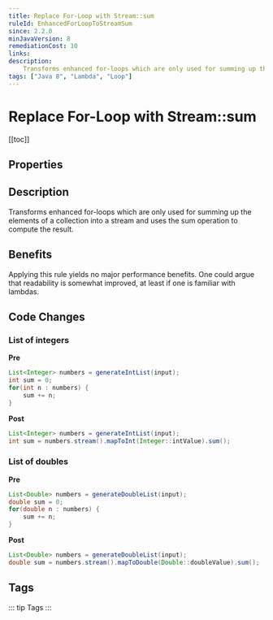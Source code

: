 ```yaml
---
title: Replace For-Loop with Stream::sum
ruleId: EnhancedForLoopToStreamSum
since: 2.2.0
minJavaVersion: 8
remediationCost: 10
links:
description:
    Transforms enhanced for-loops which are only used for summing up the elements of a collection to a 'Stream::sum' invocation.
tags: ["Java 8", "Lambda", "Loop"]
---
```


# Replace For-Loop with Stream::sum

[[toc]]

## Properties

<RuleProperties />


## Description
Transforms enhanced for-loops which are only used for summing up the elements of a collection into a stream and uses the sum operation to compute the result.

## Benefits

Applying this rule yields no major performance benefits. One could argue that readability is somewhat improved, at least if one is familiar with lambdas.


## Code Changes

### List of integers
__Pre__
```java
List<Integer> numbers = generateIntList(input);
int sum = 0;
for(int n : numbers) {
    sum += n;
}
```

__Post__
```java
List<Integer> numbers = generateIntList(input);
int sum = numbers.stream().mapToInt(Integer::intValue).sum();
```

### List of doubles
__Pre__
```java
List<Double> numbers = generateDoubleList(input);
double sum = 0;
for(double n : numbers) {
    sum += n;
}
```

__Post__
```java
List<Double> numbers = generateDoubleList(input);
double sum = numbers.stream().mapToDouble(Double::doubleValue).sum();
```

<VersionNotice />


## Tags

::: tip Tags
<TagLinks />
:::